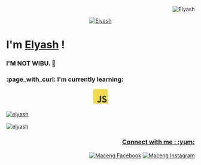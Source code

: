 <p align="right"> <img src="https://komarev.com/ghpvc/?username=Paquito1923&label=Profile%20views&color=443c42&style=plastic" alt="Elyash" /> </p>
<p align="center"> <a href="https://github.com/ryo-ma/github-profile-trophy"><img src="https://github-profile-trophy.vercel.app/?username=Paquito1923" alt="Elyash" /></a> </p>

# I'm [Elyash](https://github.com/Paquito1923) ! 
### I'M NOT WIBU. :ghost:


<h3 align="left">:page_with_curl: I'm currently learning:</h3>
<p align="center"> <a href="https://developer.mozilla.org/en-US/docs/Web/JavaScript" target="_blank"> <img src="https://raw.githubusercontent.com/devicons/devicon/master/icons/javascript/javascript-original.svg" alt="javascript" width="40" height="40"/> 
<p><img align="center" src="https://github-readme-streak-stats.herokuapp.com/?user=Paquito1923&theme=default" alt="elyash" /></p>
<p><img align="center" src="https://bad-apple-github-readme.vercel.app/api?show_bg=1&username=Paquito1923" alt="elyash" /></p>
</details>

<h3 align="right">Connect with me : :yum:</h3>
<p align="right">
<a href="https://fb.com/elyas-hafiddina" target="_blank"><img align="center" src="https://simpleicons.org/icons/facebook.svg" alt="Maceng Facebook" height="30" width="40" /></a>
<a href="https://instagram.com/elyas_tzy" target="_blank"><img align="center" src="https://simpleicons.org/icons/instagram.svg" alt="Maceng Instagram" height="30" width="40" /></a>
</p>
